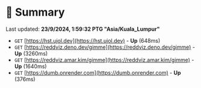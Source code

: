# 📖 Summary
Last updated: **23/9/2024, 1:59:32 PTG "Asia/Kuala_Lumpur"**

- `GET` [https://hst.ujol.dev](https://hst.ujol.dev) - **Up** (648ms)
- `GET` [https://reddviz.deno.dev/gimme](https://reddviz.deno.dev/gimme) - **Up** (3260ms)
- `GET` [https://reddviz.amar.kim/gimme](https://reddviz.amar.kim/gimme) - **Up** (1640ms)
- `GET` [https://dumb.onrender.com](https://dumb.onrender.com) - **Up** (376ms)
